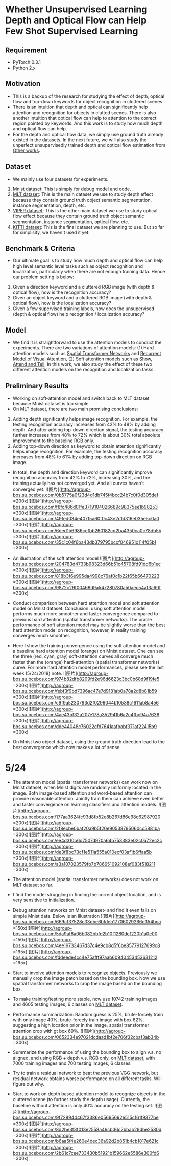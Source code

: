 # Whether Unsupervised Learning Depth and Optical Flow can Help Few Shot Supervised Learning

## Requirement
- PyTorch 0.3.1
- Python 2.x

## Motivation
- This is a backup of the research for studying the effect of depth, optical flow and top-down keywords for object recognition in cluttered scenes.
- There is an intuition that depth and optical can significantly help attention and recognition for objects in clutted scenes. There is also another intuition that optical flow can help to attention to the correct region pointed by keywords. And this work is to study how much depth and optical flow can help.
- For the depth and optical flow data, we simply use ground truth already existed in the datasets. In the next future, we will also study the unperfect unsupervisedly trained depth and optical flow estimation from [Other works](https://arxiv.org/abs/1711.05890).

## Dataset
- We mainly use four datasets for experiments.
1. [Mnist dataset](http://yann.lecun.com/exdb/mnist/): This is simply for debug model and code.
2. [MLT dataset](http://robots.princeton.edu/projects/2016/PBRS/): This is the main dataset we use to study depth effect because they contain ground truth object semantic segmentation, instance segmentation, depth, etc.
3. [VIPER dataset](http://playing-for-benchmarks.org/): This is the other main dataset we use to study optical flow effect because they contain ground truth object semantic segmentation, instance segmentation, optical flow, etc.
4. [KITTI dataset](http://www.cvlibs.net/datasets/kitti/): This is the final dataset we are planning to use. But so far for simplisity, we haven't used it yet.

## Benchmark & Criteria
- Our ultimate goal is to study how much depth and optical flow can help high level semantic level tasks such as object recognition and localization, particularly when there are not enough training data. Hence our problem setting is below:
1. Given a direction keyword and a cluttered RGB image (with depth & optical flow), how is the recognition accuracy?
2. Given an object keyword and a cluttered RGB image (with depth & optical flow), how is the localization accuracy?
3. Given a few supervised training labels, how does the unsupervised (depth & optical flow) help recognition / localization accuracy?

## Model
- We find it is straightforward to use the attention models to conduct the experiments. There are two variations of attention models: (1) Hard attention models such as [Spatial Transformer Networks](http://torch.ch/blog/2015/09/07/spatial_transformers.html) and [Recurrent Model of Visual Attention](http://torch.ch/blog/2015/09/21/rmva.html), (2) Soft attention models such as [Show, Attend and Tell](http://kelvinxu.github.io/projects/capgen.html). In this work, we also study the effect of these two different attention models on the recognition and localization tasks.

## Preliminary Results
- Working on soft-attention model and switch back to MLT dataset because Mnist dataset is too simple.
- On MLT dataset, there are two main promising conclusions: 
1. Adding depth significantly helps image recognition. For example, the testing recognition accuracy increases from 42% to 48% by adding depth. And after adding top-down direction signal, the testing accuracy further increases from 48% to 72% which is about 30% total absolute improvement to the baseline RGB only.
2. Adding top-down direction as keyword to obtain attention significantly helps image recognition. For example, the testing recognition accuracy increases from 48% to 61% by adding top-down direction on RGB image.
- In total, the depth and direction keyword can significantly improve recognition accuracy from 42% to 72%, increasing 30%, and the training actually has not converged yet. And all curves haven't converged yet.
![图片](http://agroup-bos.su.bcebos.com/0b5775a0f23d4d1db745f4bcc24b7c0f0d305def =200x)![图片](http://agroup-bos.su.bcebos.com/f8fc486d01fe3719104026689c98375ee1b98253 =300x)![图片](http://agroup-bos.su.bcebos.com/49fed034e407f5a60f0c43e2c1d316e035e5c0a0 =300x)![图片](http://agroup-bos.su.bcebos.com/6ded1b6986cefbb260182cd2ba4350ca0c78db5b =300x)![图片](http://agroup-bos.su.bcebos.com/35c1c04f6ba43db379795bccf046951c114f05b1 =300x)
- An illustration of the soft attention model
![图片](http://agroup-bos.su.bcebos.com/204783d4733b98323d66b51c45708fd91dd6b1ec =300x)![图片](http://agroup-bos.su.bcebos.com/818b3f6e995da4998c76af0c1b22f65b66470223 =300x)![图片](http://agroup-bos.su.bcebos.com/9872c29f00468d9a547280780a50aec54af3a60f =300x)

- Conduct comparison between hard attention model and soft attention model on Mnist dataset. Conclusion: using soft attention model performs much more smoother and faster convergence compared to previous hard attention (spatial transformer networks). The oracle performance of soft attention model may be slightly worse than the best hard attention model on recognition, however, in reality training converges much smoother.
- Here I show the training convergence using the soft attention model and a baseline hard attention model (orange) on Mnist dataset. One can see the three (red, cyan, gray) soft-attention curves all converge much faster than the (orange) hard-attention (spatial transformer networks) curve. For more hard attention model performances, please see the last week (5/24/2018) note.
![图片](http://agroup-bos.su.bcebos.com/974b82dfb8209fd2e96d6623c3bc0b68d9f19fe5 =200x)![图片](http://agroup-bos.su.bcebos.com/febf3f9bd7396ac47e7d9181ab0a78a2d8b81b59 =300x)![图片](http://agroup-bos.su.bcebos.com/c9f9a5230793d2f0296044b10538c1611ab8a456 =300x)![图片](http://agroup-bos.su.bcebos.com/4ae43bf32a207e178a352941b6a2c4fbc94a7638 =300x)![图片](http://agroup-bos.su.bcebos.com/dde44048c76022cfd7641aafbabf371af22415b9 =300x)
- On Mnist two object dataset, using the ground truth direction lead to the best convergence which now makes a lot of sense.

# 5/24

- The attention model (spatial transformer networks) can work now on Mnist dataset, when Mnist digits are randomly uniformly located in the image. Both image-based attention and word-based attention can provide reasonable attention. Jointly train them can achieve even better and faster convergence on learning classifiers and attention models.
![图片](http://agroup-bos.su.bcebos.com/177aa3624fc93d8fb52e8b267d86e98c62987920 =200x)![图片](http://agroup-bos.su.bcebos.com/2f8ecbe0baf20a9b5f20e90538795060cc5881ba =300x)![图片](http://agroup-bos.su.bcebos.com/ee4d310b6d7507d970a64b753383e02c0a72ec2c =300x)![图片](http://agroup-bos.su.bcebos.com/de3f8bc73cf1e511a555a010ecf03af1b6ffaa5b =300x)![图片](http://agroup-bos.su.bcebos.com/a3a107023579fb7b786651092108ef083f518211 =300x)

- The attention model (spatial transformer networks) does not work on MLT dataset so far. 
- I find the model struggling in finding the correct object location, and is very sensitive to initialization.
- Debug attention networks on Mnist dataset-
 and find it even fails on simple Mnist data. Below is an illustration
![图片](http://agroup-bos.su.bcebos.com/669cf37528c33dbe6bfdeb17706029266d354bca =150x)![图片](http://agroup-bos.su.bcebos.com/5da9af8a06b082bbfd2b10f1280def220b1a0e00 =150x)![图片](http://agroup-bos.su.bcebos.com/4ee19733467d37c4e9cb8d5f6be85779127699c8 =195x)![图片](http://agroup-bos.su.bcebos.com/fddeede4cc4e75afff97aab60940453453631212 =195x)

- Start to involve attention models to recognize objects. Previously we manually crop the image patch based on the bounding box. Now we use spatial transformer networks to crop the image based on the bounding box.
- To make training/testing more stable, now use 10742 training images and 4605 testing images, 6 classes on [MLT dataset](http://robots.princeton.edu/projects/2016/PBRS/).
- Performance summarization: Random guess is 25%, brute-forcely train with only image 40%, brute-forcely train image with box 62%, suggesting a high location prior in the image, spatial transformer attention crop with gt box 69%.
![图片](http://agroup-bos.su.bcebos.com/0652334e97021dcdaad1bf2e706f32cbaf3ab34b =300x)


- Summarize the performance of using the bounding box to align v.s. no aligned, and using RGB + depth v.s. RGB only, on [MLT dataset](http://robots.princeton.edu/projects/2016/PBRS/), with 7000 training images and 700 testing images, 6 classes. 
- Try to train a residual network to beat the previous VGG network, but residual network obtains worse performance on all different tasks. Will figure out why.
- Start to work on depth based attention model to recognize objects in the cluttered scene (to further study the depth usage). Currently, the baseline without attention is only 40% accuracy on the testing set.
![图片](http://agroup-bos.su.bcebos.com/9f728944467f3386e05695692e515cf61f9377be =300x)![图片](http://agroup-bos.su.bcebos.com/8d2be3f3f013e2558a46cb36c2bbab29dbe2580d =300x)![图片](http://agroup-bos.su.bcebos.com/b6aa5f4e260e4dec36a92d2b851b4cb1817e621c =300x)![图片](http://agroup-bos.su.bcebos.com/2b61c7cee733430b51921b159662e5586e300fd6 =300x)
